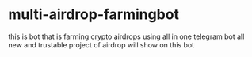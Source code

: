 # multi-airdrop-farmingbot
this is bot that is farming crypto airdrops using all in one telegram bot all new and trustable project of airdrop will show on this bot
